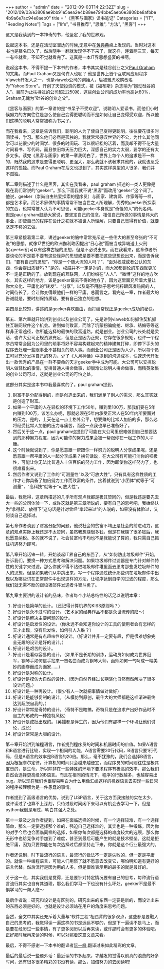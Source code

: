 +++
author = "admin"
date = "2012-09-03T14:22:32Z"
slug = "2012/09/03/e3808ae9bb91e5aea2e4b88ee794bbe5aeb6e3808be8afbbe4b9a6e7ac94e8aeb0"
title = "《黑客与画家》读书笔记"
Categories = ["IT", "Reading Notes"]
Tags = ["life", "书目推荐", "思维", "方法", "黑客"]
+++

这又是我读到的一本神奇的书，他坚定了我的世界观。

说起这本书，还是在活动室溜达的时候,无意中在[黄典典](http://blog.ifidot.com/)桌上发现的。当时对这本书也是慕名已久了，然后随手一翻就发现停不下来了，就这样，连着两三天，每天一有空就看，不知不觉就看完了。这真是一本IT界思想盛宴的书啊。

说起这本书，不得不提一下本书的作者，本书其实是硅谷创业之父[Paul Graham](http://paulgraham.com)的文集。而Paul Graham又是何许人也呢？
他是世界上首个互联网应用程序Viaweb开发人之一，也是viaweb公司的创始人，后被雅虎收购改名为"Yahoo!Store"。开创了天使投资的模式，被《福布斯》杂志喻为“撼动硅谷的人”。目前为止扶持过的公司超过250家，这些创业公司的成功率也高达80%，Graham无愧为"硅谷的创业之父"。

《黑客与画家》的第一章讲的是“书呆子不受欢迎”，说聪明人爱读书，而他们小时候努力的方向往往是怎么使自己变得更聪明而不是如何让自己变得受欢迎，所以他们这样的聪明人常常被称为书呆子。

而在我看来，这章是告诉我们，聪明的人为了使自己变得更聪明，往往要花很多时间读书，学习。那么他们必然是孤独的。我就常常感叹世界的不公，为什么其他同学可以花很少的时间学、很多的时间玩、可以很轻松的活着，而我却不得不花大量时间看书、写代码，而且依旧每天压力巨大，深感自己的实力太弱，要学的还有太多太多。读完《黑客与画家》的第一章我明白了，世界上每个人的追求是不一样的，既然我的追求是变得更聪明、更强大，那么我就不该奢求其他的，我就该忍受这样的孤独。而Paul Graham在后文也提到了，其实这样类型的人很多，我们并不孤独。

<!-- more -->

第二章则描述了什么是黑客，其实在我看来，paul graham 描述的一类人更像是现在我们常说的“geeker”。那么下面我就不说“黑客”而改用“geeker”这个词了。他说，geeker（崇尚自由热爱探索的程序员）与画家、建筑师、作家等等一样，都是艺术家。而艺术家做的事情常常不被当世之人所理解，优秀的geeker所探索的东西，也常常被人认为不可思议，可能geeker本身就是“奇怪的人”的代名词。但是paul graham鼓励大家说，要坚定自己的信念，相信自己所做的事情是伟大的事业，即使自己的程序在设计之初就不被世人所理解，只要自己觉得有价值，就要坚定不移的去做。

第三章紧接着第二章，讲述geeker的脑中常常充斥这一些伟大的甚至夸张的“不可说”的思想。就像17世纪的欧洲伽利略因提出“日心说”而被当成异端送上火刑架.geeker们可以有这样古怪的思想，但是不必说出来。而在我看来，这章作者所要谈论的不是要不要有这些怪异的思想或是要不要把这些思想说出来，而是告诉我们，“要有自己的思想”。“你是一个随大流的人吗？”、“面对权威或者公认的东西，你会提出质疑吗？”是的，权威并不一定是对的，而大家都谈论的东西就更加不一定是正确的了。放到现在的互联网，人们纷纷在“人人”、“微博”这样的地方吹水，其实这样的地方，该是geeker最去不得的地方了，因为这里面充斥着大量让你大众化、平庸化的”转发”、“分享”，以及毫不用脑子思考纯粹跟风凑热闹的人，时间待长了，会让你变得跟他们一样的平庸。总而言之，看完这一章，作者最大的告诫就是，要时刻保持质疑，要有自己独立的思想。

第四章比较短，讲述的是geeker喜欢自由，而打破常规正是geeker成功的秘诀。

第五、第六章就开始讲到创业以及创业公司了。先是讲到viaweb如何抓住契机抓住互联网软件这个机会。讲到如何致富，而除了坑蒙拐骗偷抢、继承、结婚等等这样非正常途径，你所能选择的最快的致富道路，就是创业。创业公司的长处就是灵活，也许大公司正规资源充足，但是正是因为正规，它存在很多规矩，也许一个程序员常常会因为公司里的琐事将好不容易构建起来的精神建筑打碎，即停下手头的程序去处理一些跟事业不甚相关的烦人事。而创业公司正是因为人少，所以每个员工可以充分发挥自己的努力，少了《人月神话》中提到的沟通成本，快速迭代开发出一款优秀的产品在一群不要命的天才geeker手中成为可能。大公司可以安排聪明人做轻松的事情，安排普通人拼命做事，却很难让聪明人拼命做事，而精英聚集的创业公司可以，这就是创业公司的可怕之处。


这部分其实是这本书中我最喜欢的了。paul graham提到，
1. 财富不是分配得到的，而是创造出来的，我们满足了别人的需求，那么其实就是创造了财富。
2. 如果一个平庸的人在轻松的环境下工作50年，赚到里100万，那我们要在5年内赚到100万，该怎么办呢，那就必须在5年内承受正常人在50年内所要面对的压力。是的，上天在这一点上格外公平，想要赚的比常人加倍的多，那么必将经受比常人加倍的压力与痛苦，而这一点我也早已准备好了。
3. 然后关于这一点，paul graham也提到了可能在大公司里很难做到自己想要达到的那种努力程度，因为可能你的努力成果会被一帮跟你在一起工作的人平庸。
4. 这个时候就说到了，你是愿意跟一帮跟你一样努力的聪明人分享成果呢，还是愿意跟一帮平庸的人一起分享成果？换句话说，在大公司有可能打消你的积极性，可能让你无法比普通人十倍百倍的努力工作，因为即使你这样努力了，也很难看出来。
5. 然后作者又说到了工作的“可测量性”以及“可放大性”，只有具有这样性质的工作才让你具备了加倍努力工作而致富的条件。接着就说到“小团体”就等于“可测量”，“高科技”就等于“可放大性”。

最后，我觉得，这章所描述的几乎所有观点我都是极其赞同的，但是我还是要先去大一些的公司体验一下，或许这就是第三章所说的，要有自己的思考吧，我始终认为“拿得起、放得下”这句话是针对曾经“拿起来过”的人说的，如果没有体验过，又何谈自己选择过。

第七章作者谈到了财富分配的问题，他说社会的贫富不均正是社会的前进动力，这章的观点实际上我还是不太赞同，虽然我想赚很多钱，但是在我赚了很多钱后，我也愿意纳税。多的就不说了，社会贫富均不均也不是我能说了算的，我只需自己抓住机遇努力即可。

第八章开始话锋一转，开始谈起IT界自己的东西了，从“如何防止垃圾邮件”开始，告诉我们，要换一种方式思考和解决问题。如果垃圾邮件过滤器是专门针对邮件特性的关键字来过滤，那么你就不得不钻进垃圾邮件堆里面去思考那些发垃圾邮件的人的思想。但是如果我们从中跳出来，写一个程序通过统计那些词在垃圾邮件中出现以及哪些词在正常邮件中出现这样的方法，让程序达到自学习过滤的程度，那么我们就无需不断的跟垃圾邮件发送者斗智斗勇了。

第九章主要讲的设计者的品味，作者每个小结总结性的话足以说明本章：
1. 好设计是简单的设计。（还记得计算机界的KISS原则吗？）
2. 好设计是永不过时的设计。（艺术家的经典作品不都是永世流传的麼～）
3. 好设计是解决主要问题的设计。
4. 好设计是启发性的设计。（你永远不会知道你设计的工具的使用者会有怎样的天才出现，没有启发性，如何引人入胜？）
5. 好设计通常是有点趣味性的设计。（好设计并非一定要有趣，但是很难想象完全无趣的设计是好的设计。）
6. 好设计是艰苦的设计。
7. 好设计是看似容易的设计。（如果不是长期的训练，运动员如何成为世界冠军，钢琴手如何信手拈来一首名曲而成为钢琴大师，画师如何一气呵成一幅美妙的画卷而成为画家......）
8. 好设计是对称的设计。
9. 好设计是模仿大自然的设计。（因为自然界经过长期演化自然而然解决了很多设计问题。）
10. 好设计是一种再设计。（很少有人一次就把事情做对做好）
11. 好设计是能够复制的设计。（从模仿到原创，最伟大的大师都是这样渐进最终达到超脱自我的。）
12. 好设计常常是奇特的设计。（奇特不是瞎搞，奇特只是在追求产出好作品时不自主的形成的一种独特风格）
13. 好设计是成批出现的。（英雄都是伴生的，因为他们有那样一个环境让他们讨论，成长）
14. 好设计常常是大胆的设计。

第十章开始讲到编程语言，作者提到程序员的时间和机器时间的价值。如果A语言和B语言进行比较，实现一个相同的功能，A语言需要20行代码，B语言只要1行代码，但是A语言的效率是B语言的20倍。那么，毫不犹豫的，我们会选择B语言，因为根据摩尔定律，计算机的时间只会越来越便宜，而程序员的时间则往往是极其宝贵的，是生命。所以除非在一些特殊的环境下要求程序有极高的效率，那么我们自然会选择更高级的B语言。而且在相同的情况下，程序的行数越多，也越容易出bug。所以现在我们也很容易明白为什么用像汇编这样的机器语言去实现一些日常的程序被理解为是一件愚蠢的事情。

作者提到了高级语言的优势，说到了LISP语言，关于这方面我接触的实在太少，或许读过了也算不上深刻，只待过段时间闲下来可以有机会去学习一下。但是python我倒是用过，明白其强大之处。

第十一章及之后作者提到，如果在面临选择的时候，有一个选择较难，有一个选择简单，那么一定要选择那个难的，强迫自己选择难的，其实也是一种锻炼，因为你的对手今后也会面临同样的选择，如果你每次都是选择的难度较大的选项，那么你无形中也给竞争对手加到了难度，甚至到最后可能产生的就是技术壁垒。这就是拒绝平庸，因为只要你能在每次选择过后都坚持走下来，你就是这个行业最强大的。

作者还说到，时下最流行的语言，最流行的做法不一定是失败的，但一定是平庸的。就像一种编程语言，可能人们用惯了就不愿意去改变它，哪怕明知道有更好的语言代替。然后流行是因为用的人多，但是很难表示用的最多的就是最好的。

关于这一点，其实我倒是觉得，还是要针对特定情况要有自己的思考，每种流行语言流行其实也自有其道理，那么我们学习一下也没有什么坏处，geeker不是最不惧学习的一帮人麼～

最后作者说：研究和设计是有区别的，研究出来的东西一定要是新的，而设计出来的东西必须是好的，也就是设计必须站在用户的角度来思考问题。

当然，全文中其实还充斥着大量与“软件工程”相违背的很多观点，这些都是要融入自己的思考的，我觉得读一遍这样的书是远远不够的，但是下一遍读不是马上，而是要在经历过一些事情，有了更多阅历以后再来读，或许那时会有更多的体验吧。正好那时我再来读的时候，可以对照着这篇文章来看。

最后，不得不感谢一下本书的翻译者[阮一峰](http://www.ruanyifeng.com/blog/),翻译过来如此精彩的文章。

最后的最后说一些题外话：最近读的书多起来，才越发的觉得以前真的浪费的好多时间，还有很多很多精彩的书没有读，那么，加倍努力的去阅读吧!



